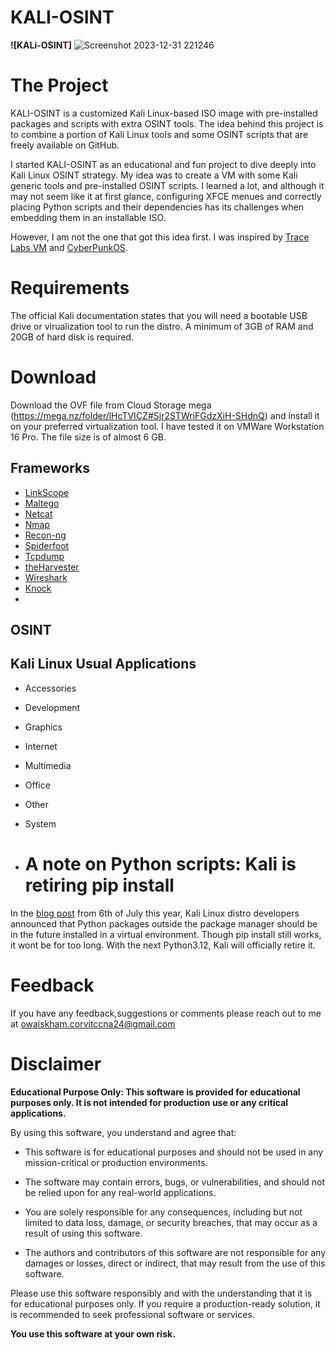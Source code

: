 # KALI-OSINT

**![KALi-OSINT]** ![Screenshot 2023-12-31 221246](https://github.com/BBouy112/Kali-OSINT/assets/155302174/a044dfbf-776e-49c7-a82a-a2aa39abae81)

# The Project

KALI-OSINT is a customized Kali Linux-based ISO image with pre-installed packages and scripts with extra OSINT tools. The idea behind this project is to combine a portion of Kali Linux tools and some OSINT scripts that are freely available on GitHub. 

I started KALI-OSINT as an educational and fun project to dive deeply into Kali Linux OSINT strategy. My idea was to create a VM with some Kali generic tools and pre-installed OSINT scripts. I learned a lot, and although it may not seem like it at first glance, configuring XFCE menues and correctly placing Python scripts and their dependencies has its challenges when embedding them in an installable ISO.  

However, I am not the one that got this idea first. I was inspired by [Trace Labs VM](https://github.com/tracelabs/tlosint-live) and [CyberPunkOS](https://github.com/cyberpunkOS/CyberPunkOS).

# Requirements

The official Kali documentation states that you will need a bootable USB drive or virualization tool to run the distro. A minimum of 3GB of RAM and 20GB of hard disk is required. 

# Download

Download the OVF file from Cloud Storage mega (https://mega.nz/folder/lHcTVICZ#Sjr2STWriFGdzXiH-SHdnQ) and install it on your preferred virtualization tool. I have tested it on VMWare Workstation 16 Pro. The file size is of almost 6 GB.

## Frameworks

- [LinkScope](https://github.com/AccentuSoft/LinkScope_Client)
- [Maltego](https://www.maltego.com/)
- [Netcat](https://netcat.sourceforge.net/)
- [Nmap](https://nmap.org/download.html)
- [Recon-ng](https://github.com/lanmaster53/recon-ng)
- [Spiderfoot](https://github.com/smicallef/spiderfoot)
- [Tcpdump](https://github.com/the-tcpdump-group/tcpdump)
- [theHarvester](https://github.com/laramies/theHarvester)
- [Wireshark](https://github.com/wireshark/wireshark)
- [Knock](https://github.com/guelfoweb/knock.git)
- 

## OSINT

## Kali Linux Usual Applications
- Accessories
- Development
- Graphics
- Internet
- Multimedia
- Office
- Other
- System

- # A note on Python scripts: Kali is retiring pip install

In the [blog post](https://www.kali.org/blog/python-externally-managed/) from 6th of July this year, Kali Linux distro developers announced that Python packages outside the package manager should be in the future installed in a virtual environment. Though pip install still works, it wont be for too long. With the next Python3.12, Kali will officially retire it. 

# Feedback

If you have any feedback,suggestions or comments please reach out to me at owaiskham.corvitccna24@gmail.com

# Disclaimer

**Educational Purpose Only: This software is provided for educational purposes only. It is not intended for production use or any critical applications.**

By using this software, you understand and agree that:

- This software is for educational purposes and should not be used in any mission-critical or production environments.

- The software may contain errors, bugs, or vulnerabilities, and should not be relied upon for any real-world applications.

- You are solely responsible for any consequences, including but not limited to data loss, damage, or security breaches, that may occur as a result of using this software.

- The authors and contributors of this software are not responsible for any damages or losses, direct or indirect, that may result from the use of this software.

Please use this software responsibly and with the understanding that it is for educational purposes only. If you require a production-ready solution, it is recommended to seek professional software or services.

**You use this software at your own risk.**


